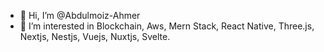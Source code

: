 - 👋 Hi, I’m @Abdulmoiz-Ahmer
- 👀 I’m interested in Blockchain, Aws, Mern Stack, React Native, Three.js, Nextjs, Nestjs, Vuejs, Nuxtjs, Svelte.
<!---
Abdulmoiz-Ahmer/Abdulmoiz-Ahmer is a ✨ special ✨ repository because its `README.md` (this file) appears on your GitHub profile.
You can click the Preview link to take a look at your changes.
--->
